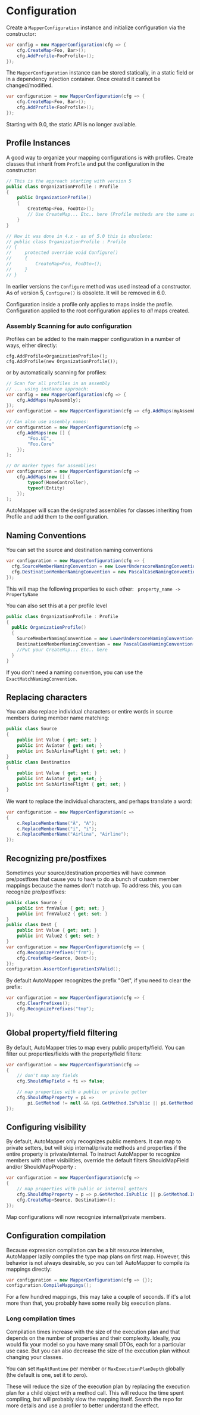 # Configuration

Create a `MapperConfiguration` instance and initialize configuration via the constructor:

```c#
var config = new MapperConfiguration(cfg => {
    cfg.CreateMap<Foo, Bar>();
    cfg.AddProfile<FooProfile>();
});
```

The `MapperConfiguration` instance can be stored statically, in a static field or in a dependency injection container. Once created it cannot be changed/modified.

```c#
var configuration = new MapperConfiguration(cfg => {
    cfg.CreateMap<Foo, Bar>();
    cfg.AddProfile<FooProfile>();
});
```
Starting with 9.0, the static API is no longer available.

## Profile Instances

A good way to organize your mapping configurations is with profiles.
Create classes that inherit from `Profile` and put the configuration in the constructor:
```c#
// This is the approach starting with version 5
public class OrganizationProfile : Profile
{
	public OrganizationProfile()
	{
		CreateMap<Foo, FooDto>();
		// Use CreateMap... Etc.. here (Profile methods are the same as configuration methods)
	}
}

// How it was done in 4.x - as of 5.0 this is obsolete:
// public class OrganizationProfile : Profile
// {
//     protected override void Configure()
//     {
//         CreateMap<Foo, FooDto>();
//     }
// }
```

In earlier versions the `Configure` method was used instead of a constructor.
As of version 5, `Configure()` is obsolete. It will be removed in 6.0.

Configuration inside a profile only applies to maps inside the profile. Configuration applied to the root configuration applies to *all* maps created.

### Assembly Scanning for auto configuration

Profiles can be added to the main mapper configuration in a number of ways, either directly:

```
cfg.AddProfile<OrganizationProfile>();
cfg.AddProfile(new OrganizationProfile());
```

or by automatically scanning for profiles:

```c#
// Scan for all profiles in an assembly
// ... using instance approach:
var config = new MapperConfiguration(cfg => {
    cfg.AddMaps(myAssembly);
});
var configuration = new MapperConfiguration(cfg => cfg.AddMaps(myAssembly));

// Can also use assembly names:
var configuration = new MapperConfiguration(cfg =>
    cfg.AddMaps(new [] {
        "Foo.UI",
        "Foo.Core"
    });
);

// Or marker types for assemblies:
var configuration = new MapperConfiguration(cfg =>
    cfg.AddMaps(new [] {
        typeof(HomeController),
        typeof(Entity)
    });
);
```

AutoMapper will scan the designated assemblies for classes inheriting from Profile and add them to the configuration.

## Naming Conventions

You can set the source and destination naming conventions

```c#
var configuration = new MapperConfiguration(cfg => {
  cfg.SourceMemberNamingConvention = new LowerUnderscoreNamingConvention();
  cfg.DestinationMemberNamingConvention = new PascalCaseNamingConvention();
});
```

This will map the following properties to each other:
`  property_name -> PropertyName `

You can also set this at a per profile level

```c#
public class OrganizationProfile : Profile
{
  public OrganizationProfile()
  {
    SourceMemberNamingConvention = new LowerUnderscoreNamingConvention();
    DestinationMemberNamingConvention = new PascalCaseNamingConvention();
    //Put your CreateMap... Etc.. here
  }
}
```
If you don't need a naming convention, you can use the `ExactMatchNamingConvention`.

## Replacing characters

You can also replace individual characters or entire words in source members during member name matching:

```c#
public class Source
{
    public int Value { get; set; }
    public int Ävíator { get; set; }
    public int SubAirlinaFlight { get; set; }
}
public class Destination
{
    public int Value { get; set; }
    public int Aviator { get; set; }
    public int SubAirlineFlight { get; set; }
}
```

We want to replace the individual characters, and perhaps translate a word:

```c#
var configuration = new MapperConfiguration(c =>
{
    c.ReplaceMemberName("Ä", "A");
    c.ReplaceMemberName("í", "i");
    c.ReplaceMemberName("Airlina", "Airline");
});
```

## Recognizing pre/postfixes

Sometimes your source/destination properties will have common pre/postfixes that cause you to have to do a bunch of custom member mappings because the names don't match up. To address this, you can recognize pre/postfixes:

```c#
public class Source {
    public int frmValue { get; set; }
    public int frmValue2 { get; set; }
}
public class Dest {
    public int Value { get; set; }
    public int Value2 { get; set; }
}
var configuration = new MapperConfiguration(cfg => {
    cfg.RecognizePrefixes("frm");
    cfg.CreateMap<Source, Dest>();
});
configuration.AssertConfigurationIsValid();
```

By default AutoMapper recognizes the prefix "Get", if you need to clear the prefix:

```c#
var configuration = new MapperConfiguration(cfg => {
    cfg.ClearPrefixes();
    cfg.RecognizePrefixes("tmp");
});
```

## Global property/field filtering

By default, AutoMapper tries to map every public property/field. You can filter out properties/fields with the property/field filters:

```c#
var configuration = new MapperConfiguration(cfg =>
{
	// don't map any fields
	cfg.ShouldMapField = fi => false;

	// map properties with a public or private getter
	cfg.ShouldMapProperty = pi =>
		pi.GetMethod != null && (pi.GetMethod.IsPublic || pi.GetMethod.IsPrivate);
});
```

## Configuring visibility

By default, AutoMapper only recognizes public members. It can map to private setters, but will skip internal/private methods and properties if the entire property is private/internal. To instruct AutoMapper to recognize members with other visibilities, override the default filters ShouldMapField and/or ShouldMapProperty :

```c#
var configuration = new MapperConfiguration(cfg =>
{
    // map properties with public or internal getters
    cfg.ShouldMapProperty = p => p.GetMethod.IsPublic || p.GetMethod.IsAssembly;
    cfg.CreateMap<Source, Destination>();
});
```

Map configurations will now recognize internal/private members.

## Configuration compilation

Because expression compilation can be a bit resource intensive, AutoMapper lazily compiles the type map plans on first map. However, this behavior is not always desirable, so you can tell AutoMapper to compile its mappings directly:

```c#
var configuration = new MapperConfiguration(cfg => {});
configuration.CompileMappings();
```

For a few hundred mappings, this may take a couple of seconds. If it's a lot more than that, you probably have some really big execution plans.

### Long compilation times

Compilation times increase with the size of the execution plan and that depends on the number of properties and their complexity. Ideally, you would fix your model so you have many small DTOs, each for a particular use case. But you can also decrease the size of the execution plan without changing your classes.

You can set `MapAtRuntime` per member or `MaxExecutionPlanDepth` globally (the default is one, set it to zero).

These will reduce the size of the execution plan by replacing the execution plan for a child object with a method call. This will reduce the time spent compiling, but will probably slow the mapping itself. Search the repo for more details and use a profiler to better understand the effect.
